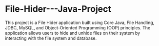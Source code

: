 # File-Hider---Java-Project
This project is a File Hider application built using Core Java, File Handling, JDBC, MySQL, and Object-Oriented Programming (OOP) principles. The application allows users to hide and unhide files on their system by interacting with the file system and database.
